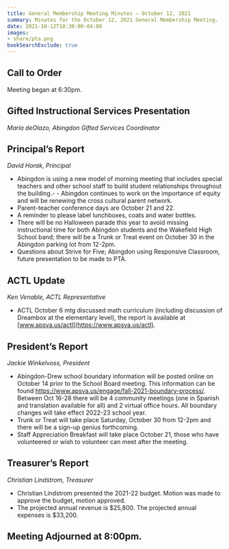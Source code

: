 ```yaml
---
title: General Membership Meeting Minutes — October 12, 2021
summary: Minutes for the October 12, 2021 General Membership Meeting.
date: 2021-10-12T18:30:00-04:00
images:
- share/pta.png
bookSearchExclude: true
---
```


## Call to Order
Meeting began at 6:30pm.

## Gifted Instructional Services Presentation
*Maria deOlazo, Abingdon Gifted Services Coordinator*

## Principal’s Report
*David Horak, Principal*

- Abingdon is using a new model of morning meeting that includes special teachers and other school staff to build student relationships throughout the building.- - Abingdon continues to work on the importance of equity and will be renewing the cross cultural parent network.
- Parent-teacher conference days are October 21 and 22.
- A reminder to please label lunchboxes, coats and water bottles.
- There will be no Halloween parade this year to avoid missing instructional time for both Abingdon students and the Wakefield High School band; there will be a Trunk or Treat event on October 30 in the Abingdon parking lot from 12-2pm.
- Questions about Strive for Five; Abingdon using Responsive Classroom, future presentation to be made to PTA.

## ACTL Update
*Ken Venable, ACTL Representative*

- ACTL October 6 mtg discussed math curriculum (including discussion of Dreambox at the elementary level), the report is available at [www.apsva.us/actl](https://www.apsva.us/actl).

## President’s Report
*Jackie Winkelvoss, President*

- Abingdon-Drew school boundary information will be posted online on October 14 prior to the School Board meeting. This information can be found https://www.apsva.us/engage/fall-2021-boundary-process/. Between Oct 16-28 there will be 4 community meetings (one in Spanish and translation available for all) and 2 virtual office hours. All boundary changes will take effect 2022-23 school year.
- Trunk or Treat will take place Saturday, October 30 from 12-2pm and there will be a sign-up genius forthcoming.
- Staff Appreciation Breakfast will take place October 21, those who have volunteered or wish to volunteer can meet after the meeting.

## Treasurer’s Report
*Christian Lindstrom, Treasurer*

- Christian Lindstrom presented the 2021-22 budget. Motion was made to approve the budget, motion approved.
- The projected annual revenue is $25,800. The projected annual expenses is $33,200.

## Meeting Adjourned at 8:00pm.